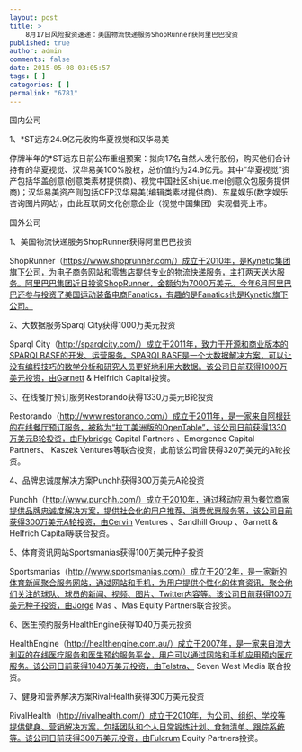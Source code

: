 ```yaml
---
layout: post
title: >
    8月17日风险投资速递：美国物流快递服务ShopRunner获阿里巴巴投资
published: true
author: admin
comments: false
date: 2015-05-08 03:05:57
tags: [ ]
categories: [ ]
permalink: "6781"
---
```



国内公司

1、*ST远东24.9亿元收购华夏视觉和汉华易美

停牌半年的*ST远东日前公布重组预案：拟向17名自然人发行股份，购买他们合计持有的华夏视觉、汉华易美100%股权，总价值约为24.9亿元。其中“华夏视觉”资产包括华盖创意(创意类素材提供商)、视觉中国社区shijue.me(创意众包服务提供商)；汉华易美资产则包括CFP汉华易美(编辑类素材提供商)、东星娱乐(数字娱乐咨询图片网站)，由此互联网文化创意企业（视觉中国集团）实现借壳上市。

国外公司

1、美国物流快递服务ShopRunner获得阿里巴巴投资

ShopRunner（https://www.shoprunner.com/）成立于2010年，是Kynetic集团旗下公司，为电子商务网站和零售店提供专业的物流快递服务，主打两天送达服务。阿里巴巴集团近日投资ShopRunner，金额约为7000万美元。今年6月阿里巴巴还参与投资了美国运动装备电商Fanatics，有趣的是Fanatics也是Kynetic旗下公司。

2、大数据服务Sparql City获得1000万美元投资

Sparql City（http://sparqlcity.com/）成立于2011年，致力于开源和商业版本的SPARQLBASE的开发、运营服务。SPARQLBASE是一个大数据解决方案，可以让没有编程技巧的数学分析和研究人员更好地利用大数据。该公司日前获得1000万美元投资，由Garnett & Helfrich Capital投资。

3、在线餐厅预订服务Restorando获得1330万美元B轮投资

Restorando（http://www.restorando.com/）成立于2011年，是一家来自阿根廷的在线餐厅预订服务，被称为“拉丁美洲版的OpenTable”，该公司日前获得1330万美元B轮投资，由Flybridge Capital Partners 、Emergence Capital Partners、 Kaszek Ventures等联合投资，此前该公司曾获得320万美元的A轮投资。

4、品牌忠诚度解决方案Punchh获得300万美元A轮投资

Punchh（http://www.punchh.com/）成立于2010年，通过移动应用为餐饮商家提供品牌忠诚度解决方案，提供社会化的用户推荐、消费优惠服务等，该公司日前获得300万美元A轮投资，由Cervin Ventures 、Sandhill Group 、Garnett & Helfrich Capital等联合投资。

5、体育资讯网站Sportsmanias获得100万美元种子投资

Sportsmanias（http://www.sportsmanias.com/）成立于2012年，是一家新的体育新闻聚合服务网站，通过网站和手机，为用户提供个性化的体育资讯，聚合他们关注的球队、球员的新闻、视频、图片、Twitter内容等。该公司日前获得100万美元种子投资，由Jorge Mas 、Mas Equity Partners联合投资。

6、医生预约服务HealthEngine获得1040万美元投资

HealthEngine（http://healthengine.com.au/）成立于2007年，是一家来自澳大利亚的在线医疗服务和医生预约服务平台，用户可以通过网站和手机应用预约医疗服务。该公司日前获得1040万美元投资，由Telstra、 Seven West Media 联合投资。

7、健身和营养解决方案RivalHealth获得300万美元投资

RivalHealth（http://rivalhealth.com/）成立于2010年，为公司、组织、学校等提供健身、营销解决方案，包括团队和个人日常锻炼计划、食物清单、跟踪系统等。该公司日前获得300万美元投资，由Fulcrum Equity Partners投资。